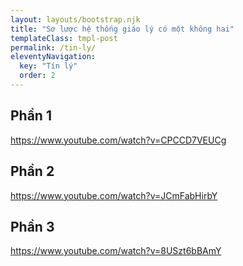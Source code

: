 ```yaml
---
layout: layouts/bootstrap.njk
title: "Sơ lược hệ thống giáo lý có một không hai"
templateClass: tmpl-post
permalink: /tin-ly/
eleventyNavigation:
  key: "Tín lý"
  order: 2
---
```


## Phần 1

https://www.youtube.com/watch?v=CPCCD7VEUCg

## Phần 2

https://www.youtube.com/watch?v=JCmFabHirbY

## Phần 3

https://www.youtube.com/watch?v=8USzt6bBAmY
